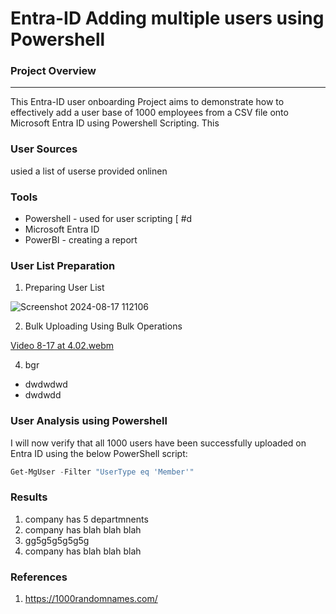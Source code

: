 # Entra-ID Adding multiple users using Powershell

### Project Overview
---
This Entra-ID user onboarding Project aims to demonstrate how to effectively add a user base of 1000 employees from a CSV file onto Microsoft Entra ID using Powershell Scripting. This 

### User Sources

usied a list of userse provided onlinen

### Tools

- Powershell - used for user scripting [ #d
- Microsoft Entra ID
- PowerBI - creating a report


### User List Preparation

1.  Preparing User List

![Screenshot 2024-08-17 112106](https://github.com/user-attachments/assets/c879237a-61f4-447e-a807-d9a9dd26ba92)


2. Bulk Uploading Using Bulk Operations

[Video 8-17 at 4.02.webm](https://github.com/user-attachments/assets/e3a1039c-9e17-45c5-ab3b-20af1164fd68)
   



4.  bgr



   
- dwdwdwd
- dwdwdd

### User Analysis using Powershell

I will now verify that all 1000 users have been successfully uploaded on Entra ID using the below PowerShell script:

```powershell
Get-MgUser -Filter "UserType eq 'Member'"
```

### Results

1. company has 5 departmnents
2. company has blah blah blah
3. gg5g5g5g5g5g
4. company has blah blah blah


### References

1. https://1000randomnames.com/
